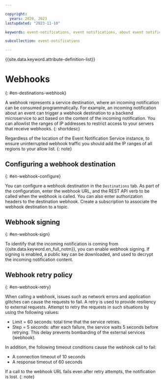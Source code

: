 ```yaml
---

copyright:
  years: 2020, 2023
lastupdated: "2023-11-10"

keywords: event-notifications, event notifications, about event notifications, destinations, webhook

subcollection: event-notifications

---
```


{{site.data.keyword.attribute-definition-list}}

# Webhooks
{: #en-destinations-webhook}

A webhook represents a service destination, where an incoming notification can be consumed programmatically. For example, an incoming notification about an event can trigger a webhook destination to a backend microservice to act based on the content of the incoming notification. You can allowlist the ranges of IP addresses to restrict access to your servers that receive webhooks.
{: shortdesc}

Regardless of the location of the Event Notification Service instance, to ensure uninterrupted webhook traffic you should add the IP ranges of all regions to your allow list.
{: note}

## Configuring a webhook destination
{: #en-webhook-configure}

You can configure a webhook destination in the `Destinations` tab. As part of the configuration, enter the webhook URL, and the REST API verb to be called when the webhook is called. You can also enter authorization headers to the destination webhook. Create a subscription to associate the webhook destination to a topic.

## Webhook signing
{: #en-webhook-sign}

To identify that the incoming notification is coming from {{site.data.keyword.en_full_notm}}, you can enable webhook signing. If signing is enabled, a public key can be downloaded, and used to decrypt the incoming notification content.

## Webhook retry policy
{: #en-webhook-retry}

When calling a webhook, issues such as network errors and application glitches can cause the requests to fail. A retry is used to provide resiliency to external requests. Attempt to retry the requests in such situations by using the following values:

- Limit = 60 seconds: total time that the service retries.
- Step = 5 seconds: after each failure, the service waits 5 seconds before retrying. This delay prevents bombarding of the external services (webhook).

In addition, the following timeout conditions cause the webhook call to fail:

- A connection timeout of 10 seconds
- A response timeout of 60 seconds

If a call to the webhook URL fails even after retry attempts, the notification is lost.
{: note}

